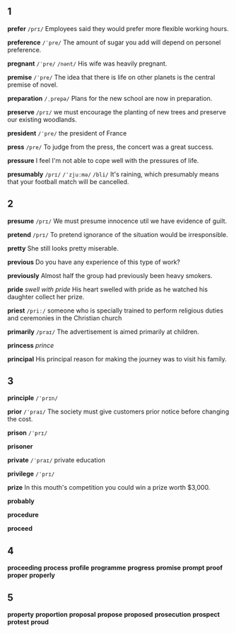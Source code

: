 ## 1
**prefer** 
`/prɪ/`
Employees said they would prefer more flexible working hours.

**preference** 
`/ˈpre/`
The amount of sugar you add will depend on personel preference.

**pregnant** 
`/ˈpre/` `/nənt/`
His wife was heavily pregnant.

**premise** 
`/ˈpre/`
The idea that there is life on other planets is the central premise of novel.

**preparation** 
`/ˌprepə/`
Plans for the new school are now in preparation.

**preserve** 
`/prɪ/`
we must encourage the planting of new trees and preserve our existing woodlands.

**president** 
`/ˈpre/`
the president of France

**press** 
`/pre/`
To judge from the press, the concert was a great success.

**pressure** 
I feel I'm not able to cope well with the pressures of life.

**presumably** 
`/prɪ/` `/ˈzjuːmə/` `/bli/`
It's raining, which presumably means that your football match will be cancelled.

## 2
**presume** 
`/prɪ/`
We must presume innocence util we have evidence of guilt.

**pretend** 
`/prɪ/`
To pretend ignorance of the situation would be irresponsible.

**pretty** 
She still looks pretty miserable.

**previous** 
Do you have any experience of this type of work?

**previously** 
Almost half the group had previously been heavy smokers.

**pride** 
*swell with pride*
His heart swelled with pride as he watched his daughter collect her prize.

**priest** 
`/priː/`
someone who is specially trained to perform religious duties and ceremonies in the Christian church

**primarily** 
`/praɪ/`
The advertisement is aimed primarily at children.

**princess** 
*prince*

**principal** 
His principal reason for making the journey was to visit his family.

## 3
**principle** 
`/ˈprɪn/`

**prior** 
`/ˈpraɪ/`
The society must give customers prior notice before changing the cost.

**prison** 
`/ˈprɪ/`

**prisoner** 

**private** 
`/ˈpraɪ/`
private education

**privilege** 
`/ˈprɪ/`

**prize** 
In this mouth's competition you could win a prize worth $3,000.

**probably** 

**procedure** 

**proceed** 

## 4
**proceeding** 
**process** 
**profile** 
**programme** 
**progress** 
**promise** 
**prompt** 
**proof** 
**proper** 
**properly** 

## 5
**property** 
**proportion** 
**proposal** 
**propose** 
**proposed** 
**prosecution** 
**prospect** 
**protest** 
**proud** 